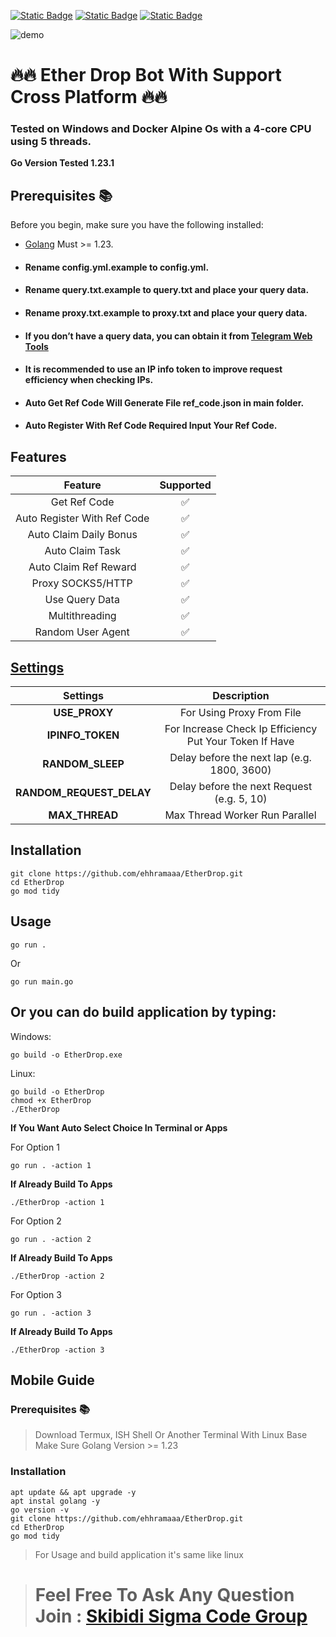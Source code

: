 [![Static Badge](https://img.shields.io/badge/Telegram-Bot%20Link-Link?style=for-the-badge&logo=Telegram&logoColor=white&logoSize=auto&color=blue)](https://t.me/fomo/app?startapp=ref_JDLG5)
[![Static Badge](https://img.shields.io/badge/Telegram-Channel%20Link-Link?style=for-the-badge&logo=Telegram&logoColor=white&logoSize=auto&color=blue)](https://t.me/skibidi_sigma_code)
[![Static Badge](https://img.shields.io/badge/Telegram-Chat%20Link-Link?style=for-the-badge&logo=Telegram&logoColor=white&logoSize=auto&color=blue)](https://t.me/skibidi_sigma_chat)

![demo](https://raw.githubusercontent.com/ehhramaaa/EtherDrop/main/demo/demo.png)

# 🔥🔥 Ether Drop Bot With Support Cross Platform 🔥🔥

### Tested on Windows and Docker Alpine Os with a 4-core CPU using 5 threads.

**Go Version Tested 1.23.1**

## Prerequisites 📚

Before you begin, make sure you have the following installed:

- [Golang](https://go.dev/doc/install) Must >= 1.23.
- #### Rename config.yml.example to config.yml.
- #### Rename query.txt.example to query.txt and place your query data.
- #### Rename proxy.txt.example to proxy.txt and place your query data.
- #### If you don’t have a query data, you can obtain it from [Telegram Web Tools](https://github.com/ehhramaaa/telegram-web-tools)
- #### It is recommended to use an IP info token to improve request efficiency when checking IPs.
- #### Auto Get Ref Code Will Generate File ref_code.json in main folder.
- #### Auto Register With Ref Code Required Input Your Ref Code.

## Features

|           Feature           | Supported |
| :-------------------------: | :-------: |
|        Get Ref Code         |    ✅     |
| Auto Register With Ref Code |    ✅     |
|   Auto Claim Daily Bonus    |    ✅     |
|       Auto Claim Task       |    ✅     |
|    Auto Claim Ref Reward    |    ✅     |
|      Proxy SOCKS5/HTTP      |    ✅     |
|       Use Query Data        |    ✅     |
|       Multithreading        |    ✅     |
|      Random User Agent      |    ✅     |

## [Settings](https://github.com/ehhramaaa/EtherDrop/blob/main/configs/config.yml.example)

|         Settings         |                       Description                       |
| :----------------------: | :-----------------------------------------------------: |
|      **USE_PROXY**       |                For Using Proxy From File                |
|     **IPINFO_TOKEN**     | For Increase Check Ip Efficiency Put Your Token If Have |
|     **RANDOM_SLEEP**     |       Delay before the next lap (e.g. 1800, 3600)       |
| **RANDOM_REQUEST_DELAY** |       Delay before the next Request (e.g. 5, 10)        |
|      **MAX_THREAD**      |             Max Thread Worker Run Parallel              |

## Installation

```shell
git clone https://github.com/ehhramaaa/EtherDrop.git
cd EtherDrop
go mod tidy
```

## Usage

```shell
go run .
```

Or

```shell
go run main.go
```

## Or you can do build application by typing:

Windows:

```shell
go build -o EtherDrop.exe
```

Linux:

```shell
go build -o EtherDrop
chmod +x EtherDrop
./EtherDrop
```

**If You Want Auto Select Choice In Terminal or Apps**

For Option 1

```shell
go run . -action 1
```

**If Already Build To Apps**

```shell
./EtherDrop -action 1
```

For Option 2

```shell
go run . -action 2
```

**If Already Build To Apps**

```shell
./EtherDrop -action 2
```

For Option 3

```shell
go run . -action 3
```

**If Already Build To Apps**

```shell
./EtherDrop -action 3
```

## Mobile Guide

### Prerequisites 📚

> Download Termux, ISH Shell Or Another Terminal With Linux Base
> Make Sure Golang Version >= 1.23

### Installation

```shell
apt update && apt upgrade -y
apt instal golang -y
go version -v
git clone https://github.com/ehhramaaa/EtherDrop.git
cd EtherDrop
go mod tidy
```

> For Usage and build application it's same like linux

> # Feel Free To Ask Any Question Join : [Skibidi Sigma Code Group](https://t.me/skibidi_sigma_chat)
